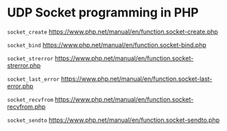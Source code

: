 # UDP Socket programming in PHP

`socket_create` https://www.php.net/manual/en/function.socket-create.php

`socket_bind` https://www.php.net/manual/en/function.socket-bind.php

`socket_strerror` https://www.php.net/manual/en/function.socket-strerror.php

`socket_last_error` https://www.php.net/manual/en/function.socket-last-error.php

`socket_recvfrom` https://www.php.net/manual/en/function.socket-recvfrom.php

`socket_sendto` https://www.php.net/manual/en/function.socket-sendto.php
